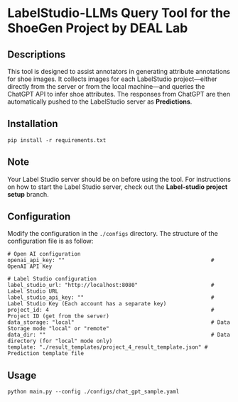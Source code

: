 # LabelStudio-LLMs Query Tool for the ShoeGen Project by DEAL Lab


## Descriptions
This tool is designed to assist annotators in generating attribute annotations for shoe images. It collects images for each LabelStudio project—either directly from the server or from the local machine—and queries the ChatGPT API to infer shoe attributes. The responses from ChatGPT are then automatically pushed to the LabelStudio server as **Predictions**.


## Installation
```
pip install -r requirements.txt
```

## Note
Your Label Studio server should be on before using the tool. For instructions on how to start the Label Studio server, check out the **Label-studio project setup** branch.


## Configuration
Modify the configuration in the ```./configs``` directory. The structure of the configuration file is as follow:
```
# Open AI configuration
openai_api_key: ""                                              # OpenAI API Key

# Label Studio configuration
label_studio_url: "http://localhost:8080"                       # Label Studio URL
label_studio_api_key: ""                                        # Label Studio Key (Each account has a separate key)
project_id: 4                                                   # Project ID (get from the server)
data_storage: "local"                                           # Data Storage mode "local" or "remote"
data_dir: ""                                                    # Data directory (for "local" mode only)
template: "./result_templates/project_4_result_template.json" # Prediction template file
```

## Usage
```
python main.py --config ./configs/chat_gpt_sample.yaml
```
